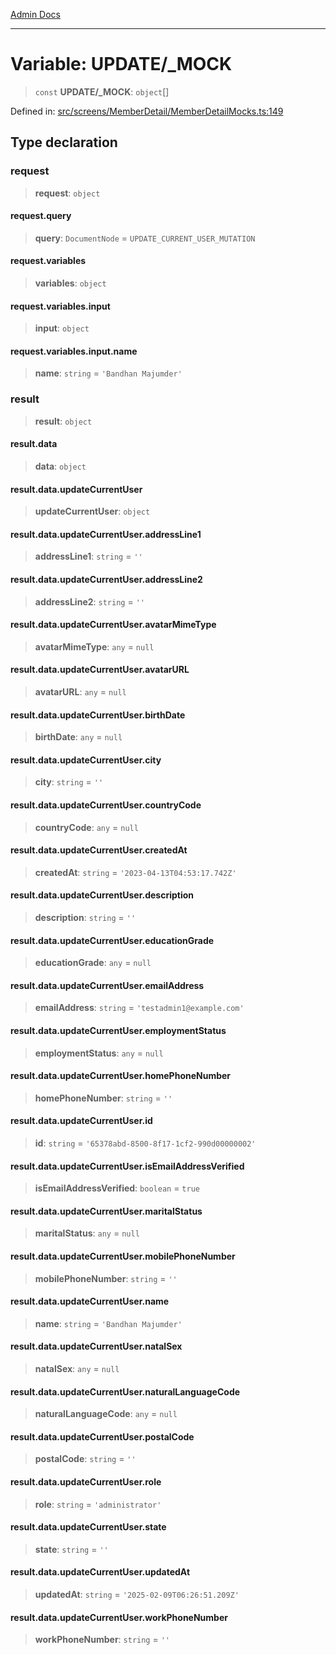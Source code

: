 [Admin Docs](/)

***

# Variable: UPDATE/_MOCK

> `const` **UPDATE/_MOCK**: `object`[]

Defined in: [src/screens/MemberDetail/MemberDetailMocks.ts:149](https://github.com/PalisadoesFoundation/talawa-admin/blob/main/src/screens/MemberDetail/MemberDetailMocks.ts#L149)

## Type declaration

### request

> **request**: `object`

#### request.query

> **query**: `DocumentNode` = `UPDATE_CURRENT_USER_MUTATION`

#### request.variables

> **variables**: `object`

#### request.variables.input

> **input**: `object`

#### request.variables.input.name

> **name**: `string` = `'Bandhan Majumder'`

### result

> **result**: `object`

#### result.data

> **data**: `object`

#### result.data.updateCurrentUser

> **updateCurrentUser**: `object`

#### result.data.updateCurrentUser.addressLine1

> **addressLine1**: `string` = `''`

#### result.data.updateCurrentUser.addressLine2

> **addressLine2**: `string` = `''`

#### result.data.updateCurrentUser.avatarMimeType

> **avatarMimeType**: `any` = `null`

#### result.data.updateCurrentUser.avatarURL

> **avatarURL**: `any` = `null`

#### result.data.updateCurrentUser.birthDate

> **birthDate**: `any` = `null`

#### result.data.updateCurrentUser.city

> **city**: `string` = `''`

#### result.data.updateCurrentUser.countryCode

> **countryCode**: `any` = `null`

#### result.data.updateCurrentUser.createdAt

> **createdAt**: `string` = `'2023-04-13T04:53:17.742Z'`

#### result.data.updateCurrentUser.description

> **description**: `string` = `''`

#### result.data.updateCurrentUser.educationGrade

> **educationGrade**: `any` = `null`

#### result.data.updateCurrentUser.emailAddress

> **emailAddress**: `string` = `'testadmin1@example.com'`

#### result.data.updateCurrentUser.employmentStatus

> **employmentStatus**: `any` = `null`

#### result.data.updateCurrentUser.homePhoneNumber

> **homePhoneNumber**: `string` = `''`

#### result.data.updateCurrentUser.id

> **id**: `string` = `'65378abd-8500-8f17-1cf2-990d00000002'`

#### result.data.updateCurrentUser.isEmailAddressVerified

> **isEmailAddressVerified**: `boolean` = `true`

#### result.data.updateCurrentUser.maritalStatus

> **maritalStatus**: `any` = `null`

#### result.data.updateCurrentUser.mobilePhoneNumber

> **mobilePhoneNumber**: `string` = `''`

#### result.data.updateCurrentUser.name

> **name**: `string` = `'Bandhan Majumder'`

#### result.data.updateCurrentUser.natalSex

> **natalSex**: `any` = `null`

#### result.data.updateCurrentUser.naturalLanguageCode

> **naturalLanguageCode**: `any` = `null`

#### result.data.updateCurrentUser.postalCode

> **postalCode**: `string` = `''`

#### result.data.updateCurrentUser.role

> **role**: `string` = `'administrator'`

#### result.data.updateCurrentUser.state

> **state**: `string` = `''`

#### result.data.updateCurrentUser.updatedAt

> **updatedAt**: `string` = `'2025-02-09T06:26:51.209Z'`

#### result.data.updateCurrentUser.workPhoneNumber

> **workPhoneNumber**: `string` = `''`
